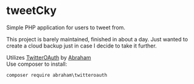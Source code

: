 # tweetCky
Simple PHP application for users to tweet from.

This project is barely maintained, finished in about a day. Just wanted to create a cloud backup just in case I decide to take it further.

Utilizes [TwitterOAuth](https://github.com/abraham/twitteroauth-com) by [Abraham](https://github.com/abraham)<br>
Use composer to install:
```
composer require abraham\twitteroauth
```

